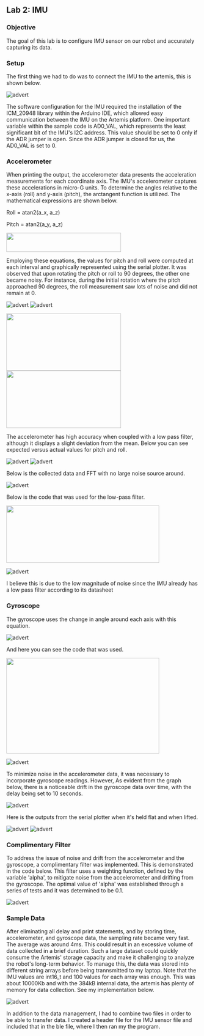 ## Lab 2: IMU

### Objective
The goal of this lab is to configure IMU sensor on our robot and accurately capturing its data. 

### Setup

The first thing we had to do was to connect the IMU to the artemis, this is shown below. 

![advert](https://github.com/segergabriel/FastRobots/blob/main/images/2board.png?raw=true)

The software configuration for the IMU required the installation of the ICM_20948 library within the Arduino IDE, which allowed easy communication between the IMU on the Artemis platform. One important variable within the sample code is AD0_VAL, which represents the least significant bit of the IMU's I2C address. This value should be set to 0 only if the ADR jumper is open. Since the ADR jumper is closed for us, the AD0_VAL is set to 0. 

### Accelerometer
When printing the output, the accelerometer data presents the acceleration measurements for each coordinate axis. The IMU's accelerometer captures these accelerations in micro-G units. To determine the angles relative to the x-axis (roll) and y-axis (pitch), the arctangent function is utilized. The mathematical expressions are shown below.

Roll = atan2(a_x, a_z)

Pitch = atan2(a_y, a_z)

<img src="https://github.com/segergabriel/FastRobots/blob/main/images/2acccode.png?raw=true" width="300" height="50">

Employing these equations, the values for pitch and roll were computed at each interval and graphically represented using the serial plotter. It was observed that upon rotating the pitch or roll to 90 degrees, the other one became noisy. For instance, during the initial rotation where the pitch approached 90 degrees, the roll measurement saw lots of noise and did not remain at 0.

![advert](https://github.com/segergabriel/FastRobots/blob/main/images/2accflat.png?raw=true)
![advert](https://github.com/segergabriel/FastRobots/blob/main/images/2accnoflat.png?raw=true)

<img src="https://github.com/segergabriel/FastRobots/blob/main/images/2accoutflat.png?raw=true" width="300" height="150">

<img src="https://github.com/segergabriel/FastRobots/blob/main/images/2accout90.png?raw=true" width="300" height="150">

The accelerometer has high accuracy when coupled with a low pass filter, although it displays a slight deviation from the mean. Below you can see expected versus actual values for pitch and roll.

![advert](https://github.com/segergabriel/FastRobots/blob/main/images/2exppitch.png?raw=true)
![advert](https://github.com/segergabriel/FastRobots/blob/main/images/2exproll.png?raw=true)

Below is the collected data and FFT with no large noise source around.

![advert](https://github.com/segergabriel/FastRobots/blob/main/images/2fft.png?raw=true)

Below is the code that was used for the low-pass filter. 

<img src="https://github.com/segergabriel/FastRobots/blob/main/images/2lpfcode.png?raw=true" width="400" height="150">

![advert](https://github.com/segergabriel/FastRobots/blob/main/images/2lpfcode.png?raw=true)

I believe this is due to the low magnitude of noise since the IMU already has a low pass filter according to its datasheet

### Gyroscope
The gyroscope uses the change in angle around each axis with this equation.

![advert](https://github.com/segergabriel/FastRobots/blob/main/images/2gyroeq.png?raw=true)

And here you can see the code that was used. 

<img src="https://github.com/segergabriel/FastRobots/blob/main/images/2gyrocode.png?raw=true" width="400" height="250">

![advert](https://github.com/segergabriel/FastRobots/blob/main/images/2gyrocode.png?raw=true)

To minimize noise in the accelerometer data, it was necessary to incorporate gyroscope readings. However, As evident from the graph below, there is a noticeable drift in the gyroscope data over time, with the delay being set to 10 seconds.

![advert](https://github.com/segergabriel/FastRobots/blob/main/images/2gyrodrift.png?raw=true)

Here is the outputs from the serial plotter when it's held flat and when lifted. 

![advert](https://github.com/segergabriel/FastRobots/blob/main/images/2gyroout2.png?raw=true)
![advert](https://github.com/segergabriel/FastRobots/blob/main/images/2gyroplot.png?raw=true)


### Complimentary Filter
To address the issue of noise and drift from the accelerometer and the gyroscope, a complimentary filter was implemented. This is demonstrated in the code below. This filter uses a weighting function, defined by the variable 'alpha', to mitigate noise from the accelerometer and drifting from the gyroscope. The optimal value of 'alpha' was established through a series of tests and it was determined to be 0.1.

![advert](https://github.com/segergabriel/FastRobots/blob/main/images/2comp.png?raw=true)

### Sample Data
After eliminating all delay and print statements, and by storing time, accelerometer, and gyroscope data, the sampling rate became very fast. The average was around 4ms. This could result in an excessive volume of data collected in a brief duration. Such a large dataset could quickly consume the Artemis' storage capacity and make it challenging to analyze the robot's long-term behavior. To manage this, the data was stored into different string arrays before being trannsmitted to my laptop. Note that the IMU values are int16_t and 100 values for each array was enough. This was about 10000Kb and with the 384kB internal data, the artemis has plenty of memory for data collection. See my implementation below. 

![advert](https://github.com/segergabriel/FastRobots/blob/main/images/2sample.png?raw=true)
 
In addition to the data management, I had to combine two files in order to be able to transfer data. I created a header file for the IMU sensor file and included that in the ble file, where I then ran my the program. 
